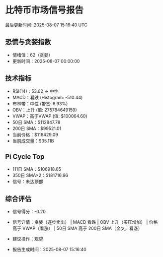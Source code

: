 # 比特币市场信号报告

最后更新时间: 2025-08-07 15:16:40 UTC

## 恐慌与贪婪指数
- 情绪值：62（贪婪）
- 更新时间：2025-08-07 00:00:00

## 技术指标
- RSI(14)：53.62 → 中性
- MACD：看跌 (Histogram: -510.44)
- 布林带：中性 (带宽: 6.93%)
- OBV：上升 (值: 275784649159)
- VWAP：高于VWAP (值: $100064.60)
- 50日 SMA：$112847.78
- 200日 SMA：$99521.01
- 当前价格：$116429.09
- 当前成交量：$35.11B

## Pi Cycle Top
- 111日 SMA：$106918.65
- 350日 SMA×2：$181716.96
- 信号：未达顶部

## 综合评估
- 信号得分：-0.20
- 信号详情：贪婪（逐步卖出） | MACD 看跌 | OBV 上升（买压增加） | 价格高于 VWAP（看涨） | 50日 SMA 高于 200日 SMA（金叉，看涨）
- 建议操作：观望

- 报告生成时间：2025-08-07 15:16:40